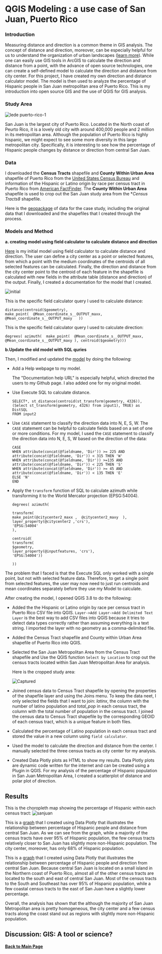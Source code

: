 # QGIS Modeling : a use case of San Juan, Puerto Rico

### Introduction

Measuring distance and direction is a common theme in GIS analysis. The concept of distance and direction, moreover, can be especially helpful for us to understand the organization of urban landscapes ([learn more](https://transportgeography.org/?page_id=4613)). While one can easily use GIS tools in ArcGIS to calculate the direction and distance from a point, with the advance of open source technologies, one can create a self-defined model to 
calculate the direction and distance from city center. For this project, I have created my own direction and distance calculator model. The model is then used to analyze the percentage of Hispanic people in San Juan metropolitan area of Puerto Rico. 
This is my introduction into open source GIS and the use of QGIS for GIS analysis. 

### Study Area

![lede puerto-rico-1](https://user-images.githubusercontent.com/25497706/70465955-151c2400-1a90-11ea-9f7f-ded36b96ff17.jpg)

San Juan is the largest city of Puerto Rico. Located in the North coast of Peurto Rico, it is a lovely old city with around 400,000 people and 2 million in its metropolitan area. Although the population of Puerto Rico is highly hispanic, we might expect to see some more diversity in this large metropolitan city. Specifically, it is interesting to see how the percentage of Hispanic people changes by distance or direction from central San Juan. 

### Data

I downloaded the **Census Tracts** shapefile and **County Within Urban Area** shapefile of Puerto Rico from the [United States Census Bureau](https://www.census.gov/geographies/mapping-files/time-series/geo/carto-boundary-file.html) and information of the Hispanic or Latino origin by race per census tract in Puerto Rico from [American FactFinder](https://factfinder.census.gov/faces/nav/jsf/pages/index.xhtml). The **County Within Urban Area** shapefile is used to crop out the San Juan study area from the **Census Tracts8* shapefile.

Here is the [geopackage](data/san_juan_analysis.gpkg) of data for the case study, including the original data that I downloaded and the shapefiles that I created through the process.

### Models and Method

**a. creating model using field calculator to calculate distance and direction**

[Here](model/distance_from_point.model3) is my initial model using field calculator to calculate distance and direction. The user can define a city center as a point or selected features, from which a point with the medium coordinates of the centroids of all selected features can be calculated. Finally, the direction and distance from the city center point to the centroid of each feature in the shapefile is calculated with new fields in the attribute table (distance and direction) of the output. Finally, I created a documentation for the model that I created. 

![initial](https://user-images.githubusercontent.com/25497706/70471759-d7bd9380-1a9b-11ea-8ea4-f8ab4796f784.PNG)

This is the specific field calculator query I used to calculate distance:
```
distance(centroid($geometry), 
make_point(  @Mean_coordinate_s__OUTPUT_maxx,  @Mean_coordinate_s__OUTPUT_maxy   ))
```

This is the specific field calculator query I used to calculate direction:
```
degrees( azimuth(  make_point(  @Mean_coordinate_s__OUTPUT_maxx,  @Mean_coordinate_s__OUTPUT_maxy ), centroid($geometry)))
```

**b.Update the old model with SQL quries** 

Then, I modified and updated the [model](model/new_distance_from_point.model3) by doing the following:

- Add a Help webpage to my model.

  The "Documentation help URL" is especially helpful, which directed the users to my Github page. I also added one for my original model.

- Use Execute SQL to calculate distance.
  ```
  SELECT*, st_distance(centroid(st_transform(geometry, 4326)), (Select st_transform(geometry, 4326) from input1), TRUE) as  DistSQL
  FROM input2
  ```

- Use `CASE` statement to classify the direction data into N, E, S, W.
The `CASE` statement can be helpful to calculate fields based on a set of one or more conditions. For my model, I used the `CASE` statement to classify the direction data into N, E, S, W based on the direction of the data: 
  ```
  CASE
  WHEN attribute(concat(@fieldname, 'Dir')) >= 225 AND attribute(concat(@fieldname, 'Dir')) < 315 THEN 'W'
  WHEN attribute(concat(@fieldname, 'Dir')) >=135 AND attribute(concat(@fieldname, 'Dir')) < 225 THEN 'S'
  WHEN attribute(concat(@fieldname, 'Dir')) >= 45 AND attribute(concat(@fieldname, 'Dir')) < 135 THEN 'E'
  ELSE 'N'
  END
  ```

- Apply the `transform` function of SQL to calculate azimuth while transforming it to the World Mercator projection (EPSG:54004).
  ```
  degrees( azimuth( 

  transform(
  make_point(@citycenter2_maxx ,  @citycenter2_maxy  ), 
  layer_property(@citycenter2 ,'crs'), 
  'EPSG:54004'
  ), 

  centroid(
  transform(
  $geometry, 
  layer_property(@inputfeatures, 'crs'),
  'EPSG:54004'))

  ))
  ```

The problem that I faced is that the Execute SQL only worked with a single point, but not with selected feature data. Therefore, to get a single point from selected features, the user may now need to just run centroids and mean coordinates separately before they use my Model to calculate. 


After creating the model, I opened QGIS 3.8 to do the following:

- Added the the Hispanic or Latino origin by race per census tract in Puerto Rico CSV file into QGIS. `Layer->Add Layer->Add Delimited Text Layer` is the best way to add CSV files into QGIS because it tries to detect data types correctly rather than assuming everything is a text string. I imported the layer with no geometry as a comma-delimited file.

- Added the Census Tract shapefile and County within Urban Area shapefile of Puerto Rico into QGIS.

- Selected the San Juan Metropolitan Area from the Census Tract shapefile and Use the QGIS function `Select by Location` to crop out the census tracts located within San Juan Metropolitan Area for analysis.

  Here is the cropped study area:

  ![Captured](https://user-images.githubusercontent.com/25497706/70470143-67f9d980-1a98-11ea-87e9-79fc40f902b6.PNG)

- Joined census data to Census Tract shapefile by opening the properties of the shapefile layer and using the Joins menu. To keep the data neet, I only selected the fields that I want to join: *latinx*, the column with the number of latino population and *total_pop* in each census tract, the column with the total number of population in the census tract. I joined the census data to Census Tract shapefile by the corresponding GEOID of each census tract, which is a unique feature in both files.
- Calculated the percentage of Latino population in each census tract and stored the value in a new column using `field calculator`. 
- Used the model to calculate the direction and distance from the center. I manually selected the three census tracts as city center for my analysis. 
- Created Data Plotly plots as HTML to show my results. Data Plotly plots are dynamic code written for the internet and can be created using a Plugin in QGIS. For my analysis of the percentage of Hispanic population in San Juan Metropolitan Area, I created a scatterplot of distance and polar plot of direction.


## Results
This is the choropleth map showing the percentage of Hispanic within each census tract:
![sanjuan](https://user-images.githubusercontent.com/25497706/70475798-536f0e80-1aa3-11ea-8253-59d5aae758f2.png)


This is a [graph](Plots/San_Juan_Plot_1.html) that I created using Data Plotly that illustrates the relationship between percentage of Hispanic people and distance from central San Juan. As we can see from the graph, while a majority of the census tracts have over 95% of Hispanic population, the few census tracts relatively closer to San Juan has slightly more non-Hispanic population. The city center, moreover, has only 68% of Hispanic population.

This is a [graph](Plots/San_Juan_Plot_2.html) that I created using Data Plotly that illustrates the relationship between percentage of Hispanic people and direction from central San Juan. Because central San Juan is located on a small island in the Northern coast of Puerto Rico, almost all of the other census tracts are located to the south and east of central San Juan. Most of the census tracts to the South and Southeast has over 95% of Hispanic population, while a few coastal census tracts to the east of San Juan have a slightly lower percentage. 

Overall, the analysis has shown that the although the majority of San Juan Metropolitan area is pretty homogeneous, the city center and a few census tracts along the coast stand out as regions with slightly more non-Hispanic population.

## Discussion: GIS: A tool or science?



#### [Back to Main Page](index.md)
